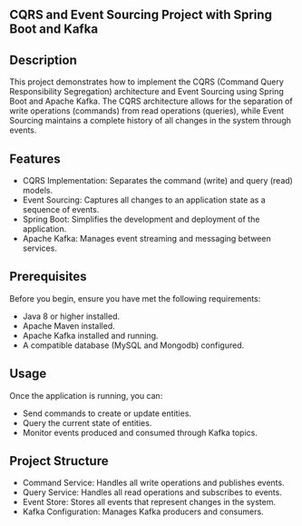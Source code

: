 ## CQRS and Event Sourcing Project with Spring Boot and Kafka

## Description
This project demonstrates how to implement the CQRS (Command Query Responsibility Segregation) architecture and Event Sourcing using Spring Boot and Apache Kafka. The CQRS architecture allows for the separation of write operations (commands) from read operations (queries), while Event Sourcing maintains a complete history of all changes in the system through events.

## Features
* CQRS Implementation: Separates the command (write) and query (read) models.
* Event Sourcing: Captures all changes to an application state as a sequence of events.
* Spring Boot: Simplifies the development and deployment of the application.
* Apache Kafka: Manages event streaming and messaging between services.

## Prerequisites
Before you begin, ensure you have met the following requirements:

* Java 8 or higher installed.
* Apache Maven installed.
* Apache Kafka installed and running.
* A compatible database (MySQL and Mongodb) configured.

## Usage
Once the application is running, you can:

* Send commands to create or update entities.
* Query the current state of entities.
* Monitor events produced and consumed through Kafka topics.

## Project Structure
* Command Service: Handles all write operations and publishes events.
* Query Service: Handles all read operations and subscribes to events.
* Event Store: Stores all events that represent changes in the system.
* Kafka Configuration: Manages Kafka producers and consumers.
